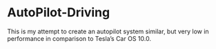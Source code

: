 # AutoPilot-Driving
This is my attempt to create an autopilot system similar, but very low in performance in comparison to Tesla’s Car OS 10.0.
